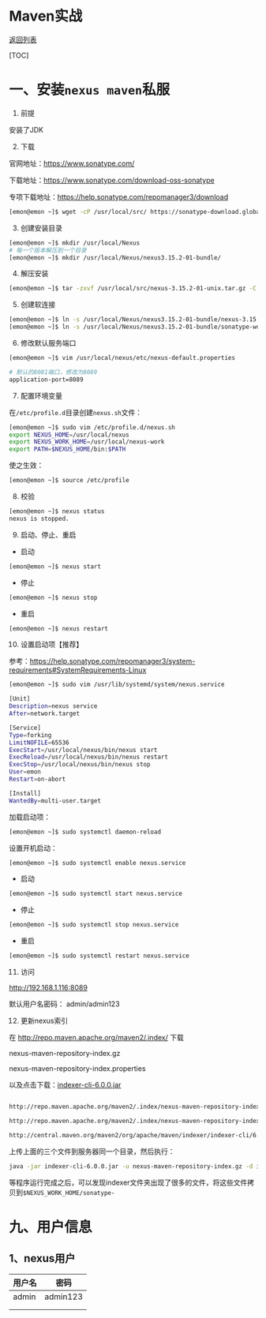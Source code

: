 # Maven实战

[返回列表](https://github.com/EmonCodingBackEnd/backend-tutorial)

[TOC]

# 一、安装`nexus maven`私服

1. 前提

安装了JDK

2. 下载

官网地址：https://www.sonatype.com/

下载地址：https://www.sonatype.com/download-oss-sonatype

专项下载地址：https://help.sonatype.com/repomanager3/download

```bash
[emon@emon ~]$ wget -cP /usr/local/src/ https://sonatype-download.global.ssl.fastly.net/repository/repositoryManager/3/nexus-3.15.2-01-unix.tar.gz
```

3. 创建安装目录

```bash
[emon@emon ~]$ mkdir /usr/local/Nexus
# 每一个版本解压到一个目录
[emon@emon ~]$ mkdir /usr/local/Nexus/nexus3.15.2-01-bundle/
```

4. 解压安装

```bash
[emon@emon ~]$ tar -zxvf /usr/local/src/nexus-3.15.2-01-unix.tar.gz -C /usr/local/Nexus/nexus3.15.2-01-bundle
```

5. 创建软连接

```bash
[emon@emon ~]$ ln -s /usr/local/Nexus/nexus3.15.2-01-bundle/nexus-3.15.2-01 /usr/local/nexus
[emon@emon ~]$ ln -s /usr/local/Nexus/nexus3.15.2-01-bundle/sonatype-work/nexus3/ /usr/local/nexus-work
```

6. 修改默认服务端口

```bash
[emon@emon ~]$ vim /usr/local/nexus/etc/nexus-default.properties 
```

```bash
# 默认的8081端口，修改为8089
application-port=8089
```

7. 配置环境变量

在`/etc/profile.d`目录创建`nexus.sh`文件：

```bash
[emon@emon ~]$ sudo vim /etc/profile.d/nexus.sh
export NEXUS_HOME=/usr/local/nexus
export NEXUS_WORK_HOME=/usr/local/nexus-work
export PATH=$NEXUS_HOME/bin:$PATH
```

使之生效：

```bash
[emon@emon ~]$ source /etc/profile
```

8. 校验

```bash
[emon@emon ~]$ nexus status
nexus is stopped.
```

9. 启动、停止、重启

- 启动

```bash
[emon@emon ~]$ nexus start
```

- 停止

```bash
[emon@emon ~]$ nexus stop
```

- 重启

```bash
[emon@emon ~]$ nexus restart
```

10. 设置启动项【推荐】

参考：https://help.sonatype.com/repomanager3/system-requirements#SystemRequirements-Linux

```bash
[emon@emon ~]$ sudo vim /usr/lib/systemd/system/nexus.service
```

```bash
[Unit]
Description=nexus service
After=network.target

[Service]
Type=forking
LimitNOFILE=65536
ExecStart=/usr/local/nexus/bin/nexus start
ExecReload=/usr/local/nexus/bin/nexus restart
ExecStop=/usr/local/nexus/bin/nexus stop
User=emon
Restart=on-abort

[Install]
WantedBy=multi-user.target
```

加载启动项：

```bash
[emon@emon ~]$ sudo systemctl daemon-reload
```

设置开机启动：

```bash
[emon@emon ~]$ sudo systemctl enable nexus.service
```

- 启动

```bash
[emon@emon ~]$ sudo systemctl start nexus.service
```

- 停止

```bash
[emon@emon ~]$ sudo systemctl stop nexus.service
```

- 重启

```bash
[emon@emon ~]$ sudo systemctl restart nexus.service
```



11. 访问

http://192.168.1.116:8089

默认用户名密码： admin/admin123

12. 更新nexus索引

在 http://repo.maven.apache.org/maven2/.index/ 下载

nexus-maven-repository-index.gz

nexus-maven-repository-index.properties

以及点击下载：[indexer-cli-6.0.0.jar](http://central.maven.org/maven2/org/apache/maven/indexer/indexer-cli/6.0.0/indexer-cli-6.0.0.jar)

```bash

http://repo.maven.apache.org/maven2/.index/nexus-maven-repository-index.gz

http://repo.maven.apache.org/maven2/.index/nexus-maven-repository-index.properties

http://central.maven.org/maven2/org/apache/maven/indexer/indexer-cli/6.0.0/indexer-cli-6.0.0.jar
```



上传上面的三个文件到服务器同一个目录，然后执行：

```bash
java -jar indexer-cli-6.0.0.jar -u nexus-maven-repository-index.gz -d indexer
```

等程序运行完成之后，可以发现indexer文件夹出现了很多的文件，将这些文件拷贝到`$NEXUS_WORK_HOME/sonatype-`

# 九、用户信息

## 1、nexus用户

| 用户名 | 密码     |
| ------ | -------- |
| admin  | admin123 |
|        |          |
|        |          |

